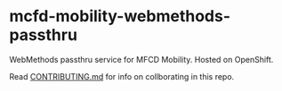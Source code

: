 # mcfd-mobility-webmethods-passthru
WebMethods passthru service for MFCD Mobility. Hosted on OpenShift.

Read [CONTRIBUTING.md](docs/CONTRIBUTING.md) for info on collborating in this repo.